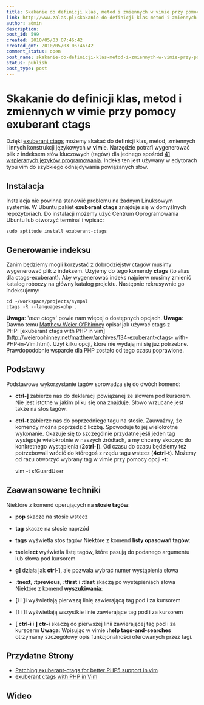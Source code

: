 ```yaml
---
title: Skakanie do definicji klas, metod i zmiennych w vimie przy pomocy exuberant ctags
link: http://www.zalas.pl/skakanie-do-definicji-klas-metod-i-zmiennych-w-vimie-przy-pomocy-exuberant-ctags
author: admin
description: 
post_id: 599
created: 2010/05/03 07:46:42
created_gmt: 2010/05/03 06:46:42
comment_status: open
post_name: skakanie-do-definicji-klas-metod-i-zmiennych-w-vimie-przy-pomocy-exuberant-ctags
status: publish
post_type: post
---
```


<!--Dzięki exuberant ctags możemy skakać do definicji klas, metod, zmiennych i innych konstrukcji językowych w vimie. Narzędzie potrafi wygenerować plik z indeksem słów kluczowych (tagów) dla jednego spośród 41 wspieranych języków programowania. Indeks ten jest używany w edytorach typu vim do szybkiego odnajdywania powiązanych słów kluczowych.-->

# Skakanie do definicji klas, metod i zmiennych w vimie przy pomocy exuberant ctags

Dzięki [exuberant ctags](http://ctags.sourceforge.net/) możemy skakać do definicji klas, metod, zmiennych i innych konstrukcji językowych w **vim**ie. Narzędzie potrafi wygenerować plik z indeksem słów kluczowych (tagów) dla jednego spośród [41 wspieranych języków programowania](http://ctags.sourceforge.net/languages.html). Indeks ten jest używany w edytorach typu vim do szybkiego odnajdywania powiązanych słów. 

## Instalacja

Instalacja nie powinna stanowić problemu na żadnym Linuksowym systemie. W Ubuntu pakiet **exuberant ctags** znajduje się w domyślnych repozytoriach. Do instalacji możemy użyć Centrum Oprogramowania Ubuntu lub otworzyć terminal i wpisać: 
    
    
    sudo aptitude install exuberant-ctags

## Generowanie indeksu

Zanim będziemy mogli korzystać z dobrodziejstw ctagów musimy wygenerować plik z indeksem. Użyjemy do tego komendy **ctags** (to alias dla ctags-exuberant). Aby wygenerować indeks najpierw musimy zmienić katalog roboczy na główny katalog projektu. Następnie rekrusywnie go indeksujemy: 
    
    
    cd ~/workspace/projects/sympal
    ctags -R --languages=php .

**Uwaga**: '_man ctags_' powie nam więcej o dostępnych opcjach. **Uwaga**: Dawno temu [Matthew Weier O'Phinney](http://twitter.com/weierophinney) opisał jak używać ctags z PHP: [exuberant ctags with PHP in vim](http://weierophinney.net/matthew/archives/134-exuberant-ctags- with-PHP-in-Vim.html). Użył kilku opcji, które nie wydają mi się już potrzebne. Prawdopodobnie wsparcie dla PHP zostało od tego czasu poprawione. 

## Podstawy

Podstawowe wykorzystanie tagów sprowadza się do dwóch komend: 

  * **ctrl-]** zabierze nas do deklaracji powiązanej ze słowem pod kursorem. Nie jest istotne w jakim pliku się ona znajduje. Słowo wrzucane jest także na stos tagów.
  * **ctrl-t** zabierze nas do poprzedniego tagu na stosie.
Zauważmy, że komendy można poprzedzić liczbą. Spowoduje to jej wielokrotne wykonanie. Okazuje się to szczególnie przydatne jeśli jeden tag występuje wielokrotnie w naszych źródłach, a my chcemy skoczyć do konkretnego wystąpienia (**2ctrl-]**). Od czasu do czasu będziemy też potrzebowali wrócić do któregoś z rzędu tagu wstecz (**4ctrl-t**). Możemy od razu otworzyć wybrany tag w vimie przy pomocy opcji **-t**: 
    
    
    vim -t sfGuardUser

## Zaawansowane techniki

Niektóre z komend operujących na **stosie tagów**: 

  * **pop** skacze na stosie wstecz
  * **tag** skacze na stosie naprzód
  * **tags** wyświetla stos tagów
Niektóre z komend **listy opasowań tagów**: 

  * **tselelect** wyświetla listę tagów, które pasują do podanego argumentu lub słowa pod kursorem
  * **g]** działa jak **ctrl-]**, ale pozwala wybrać numer wystąpienia słowa
  * **:tnext**, **:tprevious**, **:tfirst** i **:tlast** skaczą po występieniach słowa
Niektóre z komend **wyszukiwania**: 

  * **[i** i **]i** wyświetlają pierwszą linię zawierającą tag pod i za kursorem
  * **[I** i **]I** wyświetlają wszystkie linie zawierające tag pod i za kursorem
  * **[ ctrl-i** i **] ctr-i** skaczą do pierwszej linii zawierającej tag pod i za kursoerm
**Uwaga**: Wpisując w vimie **:help tags-and-searches** otrzymamy szczegółowy opis funkcjonalności oferowanych przez tagi. 

## Przydatne Strony

  * [Patching exuberant-ctags for better PHP5 support in vim](http://www.jejik.com/articles/2008/11/patching_exuberant-ctags_for_better_php5_support_in_vim/)
  * [exuberant ctags with PHP in Vim](http://weierophinney.net/matthew/archives/134-exuberant-ctags-with-PHP-in-Vim.html)

## Wideo
